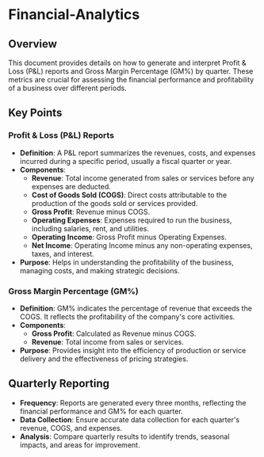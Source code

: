 # Financial-Analytics
## Overview

This document provides details on how to generate and interpret Profit & Loss (P&L) reports and Gross Margin Percentage (GM%) by quarter. These metrics are crucial for assessing the financial performance and profitability of a business over different periods.

## Key Points

### Profit & Loss (P&L) Reports

- **Definition**: A P&L report summarizes the revenues, costs, and expenses incurred during a specific period, usually a fiscal quarter or year.
- **Components**:
  - **Revenue**: Total income generated from sales or services before any expenses are deducted.
  - **Cost of Goods Sold (COGS)**: Direct costs attributable to the production of the goods sold or services provided.
  - **Gross Profit**: Revenue minus COGS.
  - **Operating Expenses**: Expenses required to run the business, including salaries, rent, and utilities.
  - **Operating Income**: Gross Profit minus Operating Expenses.
  - **Net Income**: Operating Income minus any non-operating expenses, taxes, and interest.
- **Purpose**: Helps in understanding the profitability of the business, managing costs, and making strategic decisions.

### Gross Margin Percentage (GM%)

- **Definition**: GM% indicates the percentage of revenue that exceeds the COGS. It reflects the profitability of the company's core activities.
- **Components**:
  - **Gross Profit**: Calculated as Revenue minus COGS.
  - **Revenue**: Total income from sales or services.
- **Purpose**: Provides insight into the efficiency of production or service delivery and the effectiveness of pricing strategies.

## Quarterly Reporting

- **Frequency**: Reports are generated every three months, reflecting the financial performance and GM% for each quarter.
- **Data Collection**: Ensure accurate data collection for each quarter's revenue, COGS, and expenses.
- **Analysis**: Compare quarterly results to identify trends, seasonal impacts, and areas for improvement.
